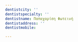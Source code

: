 ```yaml
---
dentistcity: ''
dentistspecialty: ''
dentistname: Παπαχαρίση Φωτεινή
dentistaddress: ''
dentistmobile: 

---
```

